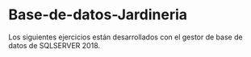 # Base-de-datos-Jardineria
Los siguientes ejercicios están desarrollados con el gestor de base de datos de SQLSERVER 2018.
